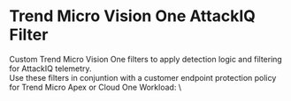 # Trend Micro Vision One AttackIQ Filter
Custom Trend Micro Vision One filters to apply detection logic and filtering for AttackIQ telemetry.
\
Use these filters in conjuntion with a customer endpoint protection policy for Trend Micro Apex or Cloud One Workload:
\


